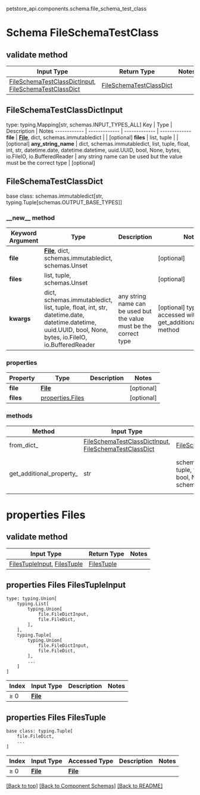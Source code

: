 petstore_api.components.schema.file_schema_test_class
# Schema FileSchemaTestClass

## validate method
Input Type | Return Type | Notes
------------ | ------------- | -------------
[FileSchemaTestClassDictInput](#fileschematestclassdictinput), [FileSchemaTestClassDict](#fileschematestclassdict) | [FileSchemaTestClassDict](#fileschematestclassdict) |

## FileSchemaTestClassDictInput
type: typing.Mapping[str, schemas.INPUT_TYPES_ALL]
Key | Type |  Description | Notes
------------ | ------------- | ------------- | -------------
**file** | [**File**](file.md), dict, schemas.immutabledict |  | [optional]
**files** | list, tuple |  | [optional]
**any_string_name** | dict, schemas.immutabledict, list, tuple, float, int, str, datetime.date, datetime.datetime, uuid.UUID, bool, None, bytes, io.FileIO, io.BufferedReader | any string name can be used but the value must be the correct type | [optional]

## FileSchemaTestClassDict
base class: schemas.immutabledict[str, typing.Tuple[schemas.OUTPUT_BASE_TYPES]]

### &lowbar;&lowbar;new&lowbar;&lowbar; method
Keyword Argument | Type | Description | Notes
---------------- | ---- | ----------- | -----
**file** | [**File**](file.md), dict, schemas.immutabledict, schemas.Unset |  | [optional]
**files** | list, tuple, schemas.Unset |  | [optional]
**kwargs** | dict, schemas.immutabledict, list, tuple, float, int, str, datetime.date, datetime.datetime, uuid.UUID, bool, None, bytes, io.FileIO, io.BufferedReader | any string name can be used but the value must be the correct type | [optional] typed value is accessed with the get_additional_property_ method

### properties
Property | Type | Description | Notes
-------- | ---- | ----------- | -----
**file** | [**File**](file.md) |  | [optional]
**files** | [properties.Files](#properties-files) |  | [optional]

### methods
Method | Input Type | Return Type | Notes
------ | ---------- | ----------- | ------
from_dict_ | [FileSchemaTestClassDictInput](#fileschematestclassdictinput), [FileSchemaTestClassDict](#fileschematestclassdict) | [FileSchemaTestClassDict](#fileschematestclassdict) | a constructor
get_additional_property_ | str | schemas.immutabledict, tuple, float, int, str, bytes, bool, None, FileIO, schemas.Unset | provides type safety for additional properties

# properties Files

## validate method
Input Type | Return Type | Notes
------------ | ------------- | -------------
[FilesTupleInput](#properties-files-filestupleinput), [FilesTuple](#properties-files-filestuple) | [FilesTuple](#properties-files-filestuple) |

## properties Files FilesTupleInput
```
type: typing.Union[
    typing.List[
        typing.Union[
            file.FileDictInput,
            file.FileDict,
        ],
    ],
    typing.Tuple[
        typing.Union[
            file.FileDictInput,
            file.FileDict,
        ],
        ...
    ]
]
```
Index | Input Type | Description | Notes
------------- | ------------- | ------------- | -------------
≥ 0 | [**File**](file.md) |  |

## properties Files FilesTuple
```
base class: typing.Tuple[
    file.FileDict,
    ...
]
```
Index | Input Type | Accessed Type | Description | Notes
------------- | ------------- | ------------- | ------------- | -------------
≥ 0 | [**File**](file.md) | [**File**](file.md) |  |

[[Back to top]](#top) [[Back to Component Schemas]](../../../README.md#Component-Schemas) [[Back to README]](../../../README.md)
